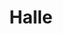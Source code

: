 ---
title: Halle
description: WordPress theme
external_url: https://wordpress.org/themes/halle
github_url: https://github.com/samhermes/halle
order: 3
---